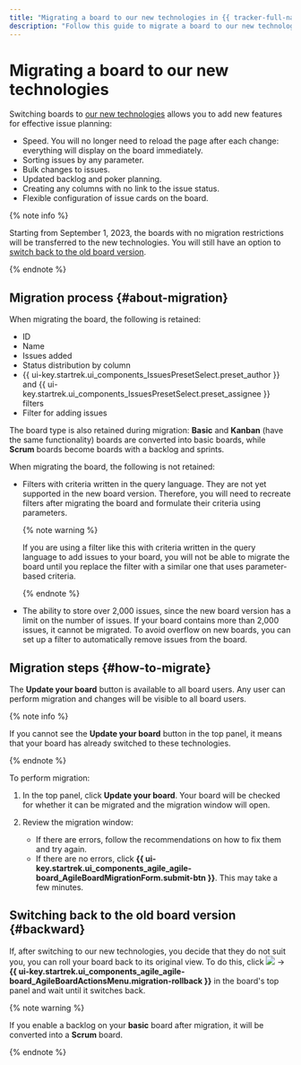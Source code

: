 ```yaml
---
title: "Migrating a board to our new technologies in {{ tracker-full-name }}"
description: "Follow this guide to migrate a board to our new technologies."
---
```


# Migrating a board to our new technologies

Switching boards to [our new technologies](agile-new.md) allows you to add new features for effective issue planning:

* Speed. You will no longer need to reload the page after each change: everything will display on the board immediately.
* Sorting issues by any parameter.
* Bulk changes to issues.
* Updated backlog and poker planning.
* Creating any columns with no link to the issue status.
* Flexible configuration of issue cards on the board.

{% note info %}

Starting from September 1, 2023, the boards with no migration restrictions will be transferred to the new technologies. You will still have an option to [switch back to the old board version](#backward).

{% endnote %}

## Migration process {#about-migration}

When migrating the board, the following is retained:

* ID
* Name
* Issues added
* Status distribution by column
* {{ ui-key.startrek.ui_components_IssuesPresetSelect.preset_author }} and {{ ui-key.startrek.ui_components_IssuesPresetSelect.preset_assignee }} filters
* Filter for adding issues

The board type is also retained during migration: **Basic** and **Kanban** (have the same functionality) boards are converted into basic boards, while **Scrum** boards become boards with a backlog and sprints.

When migrating the board, the following is not retained:

* Filters with criteria written in the query language. They are not yet supported in the new board version. Therefore, you will need to recreate filters after migrating the board and formulate their criteria using parameters.

   {% note warning %}

   If you are using a filter like this with criteria written in the query language to add issues to your board, you will not be able to migrate the board until you replace the filter with a similar one that uses parameter-based criteria.

   {% endnote %}

* The ability to store over 2,000 issues, since the new board version has a limit on the number of issues. If your board contains more than 2,000 issues, it cannot be migrated. To avoid overflow on new boards, you can set up a filter to automatically remove issues from the board.

## Migration steps {#how-to-migrate}

The **Update your board** button is available to all board users. Any user can perform migration and changes will be visible to all board users.

{% note info %}

If you cannot see the **Update your board** button in the top panel, it means that your board has already switched to these technologies.

{% endnote %}

To perform migration:

1. In the top panel, click **Update your board**. Your board will be checked for whether it can be migrated and the migration window will open.

1. Review the migration window:
   * If there are errors, follow the recommendations on how to fix them and try again.
   * If there are no errors, click **{{ ui-key.startrek.ui_components_agile_agile-board_AgileBoardMigrationForm.submit-btn }}**. This may take a few minutes.

## Switching back to the old board version {#backward}

If, after switching to our new technologies, you decide that they do not suit you, you can roll your board back to its original view. To do this, click ![](../../_assets/tracker/svg/actions.svg) → **{{ ui-key.startrek.ui_components_agile_agile-board_AgileBoardActionsMenu.migration-rollback }}** in the board's top panel and wait until it switches back.

{% note warning %}

If you enable a backlog on your **basic** board after migration, it will be converted into a **Scrum** board.

{% endnote %}


